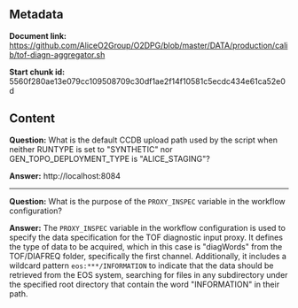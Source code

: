 ## Metadata

**Document link:** https://github.com/AliceO2Group/O2DPG/blob/master/DATA/production/calib/tof-diagn-aggregator.sh

**Start chunk id:** 5560f280ae13e079cc109508709c30df1ae2f14f10581c5ecdc434e61ca52e0d

## Content

**Question:** What is the default CCDB upload path used by the script when neither RUNTYPE is set to "SYNTHETIC" nor GEN_TOPO_DEPLOYMENT_TYPE is "ALICE_STAGING"?

**Answer:** http://localhost:8084

---

**Question:** What is the purpose of the `PROXY_INSPEC` variable in the workflow configuration?

**Answer:** The `PROXY_INSPEC` variable in the workflow configuration is used to specify the data specification for the TOF diagnostic input proxy. It defines the type of data to be acquired, which in this case is "diagWords" from the TOF/DIAFREQ folder, specifically the first channel. Additionally, it includes a wildcard pattern `eos:***/INFORMATION` to indicate that the data should be retrieved from the EOS system, searching for files in any subdirectory under the specified root directory that contain the word "INFORMATION" in their path.